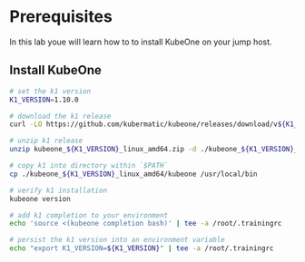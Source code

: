 # Prerequisites

In this lab youe will learn how to to install KubeOne on your jump host.

## Install KubeOne

<!-- TODO hint to official way of downloading k1 -->

```bash
# set the k1 version
K1_VERSION=1.10.0

# download the k1 release
curl -LO https://github.com/kubermatic/kubeone/releases/download/v${K1_VERSION}/kubeone_${K1_VERSION}_linux_amd64.zip 

# unzip k1 release
unzip kubeone_${K1_VERSION}_linux_amd64.zip -d ./kubeone_${K1_VERSION}_linux_amd64

# copy k1 into directory within `$PATH`
cp ./kubeone_${K1_VERSION}_linux_amd64/kubeone /usr/local/bin

# verify k1 installation
kubeone version

# add k1 completion to your environment
echo 'source <(kubeone completion bash)' | tee -a /root/.trainingrc 

# persist the k1 version into an environment variable
echo "export K1_VERSION=${K1_VERSION}" | tee -a /root/.trainingrc
```

<!-- TODO add gcloud permission stuff, so this repo can be also used without us providing the gcloud json -->